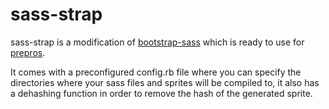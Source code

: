 sass-strap
================

sass-strap is a modification of [bootstrap-sass](https://github.com/twbs/bootstrap-sass) which is ready to use for [prepros](alphapixels.com/prepros).

It comes with a preconfigured config.rb file where you can specify the directories where your sass files and sprites will be compiled to, it also has a dehashing function in order to remove the hash of the generated sprite.
